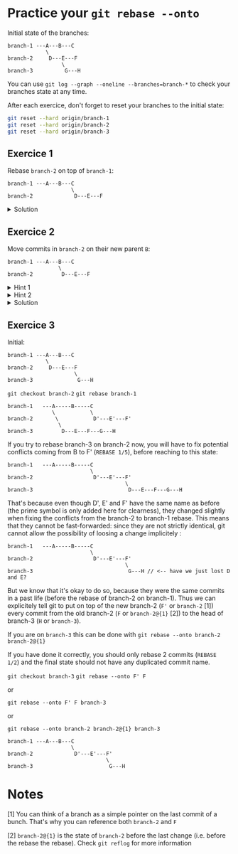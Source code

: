 # Practice your `git rebase --onto`

Initial state of the branches:
```
branch-1 ---A---B---C
            \
branch-2     D---E---F
                 \
branch-3          G---H
```

You can use `git log --graph --oneline --branches=branch-*` to check your branches state at any time.

After each exercice, don't forget to reset your branches to the initial state:
```bash
git reset --hard origin/branch-1
git reset --hard origin/branch-2
git reset --hard origin/branch-3
```

## Exercice 1

Rebase `branch-2` on top of `branch-1`:
```
branch-1 ---A---B---C
                    \
branch-2             D---E---F
```

<details>
  <summary>Solution</summary>

    git checkout branch-2
    git rebase branch-1

</details>

## Exercice 2

Move commits in `branch-2` on their new parent `B`:
```
branch-1 ---A---B---C
                \
branch-2         D---E---F
```

<details>
  <summary>Hint 1</summary>

    --onto

</details>

<details>
  <summary>Hint 2</summary>

    git rebase --onto <new-parent> <old-parent>

</details>

<details>
  <summary>Solution</summary>

    git checkout branch-2
    git rebase --onto b7fb633 7b26bca7
                        ^         ^
                        B         A

</details>

## Exercice 3

Initial:
```
branch-1 ---A---B---C
            \
branch-2     D---E---F
                     \
branch-3              G---H
```

`git checkout branch-2`
`git rebase branch-1`
```
branch-1   ---A-----B-----C
              \           \
branch-2       \           D'---E'---F'
                \
branch-3         D---E---F---G---H
```

If you try to rebase branch-3 on branch-2 now, you will have to fix potential conflicts coming from B to F' (`REBASE 1/5`), before reaching  to this state:
```
branch-1   ---A-----B-----C
                          \
branch-2                   D'---E'---F'
                                     \
branch-3                              D---E---F---G---H
```
That's because even though D', E' and F' have the same name as before (the prime symbol is only added here for clearness), they changed slightly when fixing the conflicts from the branch-2 to branch-1 rebase. This means that they cannot be fast-forwarded: since they are not strictly identical, git cannot allow the possibility of loosing a change implicitely :
```
branch-1   ---A-----B-----C
                          \
branch-2                   D'---E'---F'
                                     \
branch-3                              G---H // <-- have we just lost D and E?
```

But we know that it's okay to do so, because they were the same commits in a past life (before the rebase of branch-2 on branch-1). Thus we can explicitely tell git to put on top of the new branch-2 (`F'` or `branch-2` [1]) every commit from the old branch-2 (`F` or `branch-2@{1}` [2]) to the head of branch-3 (`H` or `branch-3`).

If you are on `branch-3` this can be done with `git rebase --onto branch-2 branch-2@{1}`

If you have done it correctly, you should only rebase 2 commits (`REBASE 1/2`) and the final state should not have any duplicated commit name.

`git checkout branch-3`
`git rebase --onto F' F`

or

`git rebase --onto F' F branch-3`

or

`git rebase --onto branch-2 branch-2@{1} branch-3`

```
branch-1 ---A---B---C
                    \
branch-2             D'---E'---F'
                               \
branch-3                        G---H
```



# Notes
[1] You can think of a branch as a simple pointer on the last commit of a bunch. That's why you can reference both `branch-2` and `F`

[2] `branch-2@{1}` is the state of `branch-2` before the last change (i.e. before the rebase the rebase). 
Check `git reflog` for more information

